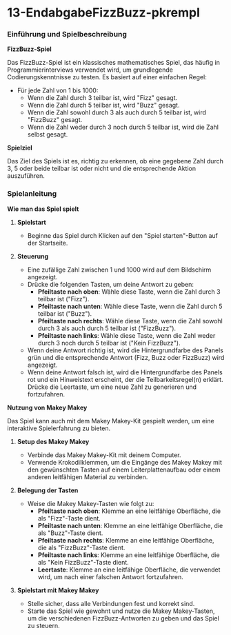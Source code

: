 # 13-EndabgabeFizzBuzz-pkrempl

### Einführung und Spielbeschreibung

**FizzBuzz-Spiel**

Das FizzBuzz-Spiel ist ein klassisches mathematisches Spiel, das häufig in Programmierinterviews verwendet wird, um grundlegende Codierungskenntnisse zu testen. Es basiert auf einer einfachen Regel: 

- Für jede Zahl von 1 bis 1000:
  - Wenn die Zahl durch 3 teilbar ist, wird "Fizz" gesagt.
  - Wenn die Zahl durch 5 teilbar ist, wird "Buzz" gesagt.
  - Wenn die Zahl sowohl durch 3 als auch durch 5 teilbar ist, wird "FizzBuzz" gesagt.
  - Wenn die Zahl weder durch 3 noch durch 5 teilbar ist, wird die Zahl selbst gesagt.

**Spielziel**

Das Ziel des Spiels ist es, richtig zu erkennen, ob eine gegebene Zahl durch 3, 5 oder beide teilbar ist oder nicht und die entsprechende Aktion auszuführen.

### Spielanleitung

**Wie man das Spiel spielt**

1. **Spielstart**
   - Beginne das Spiel durch Klicken auf den "Spiel starten"-Button auf der Startseite.

2. **Steuerung**
   - Eine zufällige Zahl zwischen 1 und 1000 wird auf dem Bildschirm angezeigt.
   - Drücke die folgenden Tasten, um deine Antwort zu geben:
     - **Pfeiltaste nach oben**: Wähle diese Taste, wenn die Zahl durch 3 teilbar ist ("Fizz").
     - **Pfeiltaste nach unten**: Wähle diese Taste, wenn die Zahl durch 5 teilbar ist ("Buzz").
     - **Pfeiltaste nach rechts**: Wähle diese Taste, wenn die Zahl sowohl durch 3 als auch durch 5 teilbar ist ("FizzBuzz").
     - **Pfeiltaste nach links**: Wähle diese Taste, wenn die Zahl weder durch 3 noch durch 5 teilbar ist ("Kein FizzBuzz").
   - Wenn deine Antwort richtig ist, wird die Hintergrundfarbe des Panels grün und die entsprechende Antwort (Fizz, Buzz oder FizzBuzz) wird angezeigt.
   - Wenn deine Antwort falsch ist, wird die Hintergrundfarbe des Panels rot und ein Hinweistext erscheint, der die Teilbarkeitsregel(n) erklärt. Drücke die Leertaste, um eine neue Zahl zu generieren und fortzufahren.

**Nutzung von Makey Makey**

Das Spiel kann auch mit dem Makey Makey-Kit gespielt werden, um eine interaktive Spielerfahrung zu bieten.

1. **Setup des Makey Makey**
   - Verbinde das Makey Makey-Kit mit deinem Computer.
   - Verwende Krokodilklemmen, um die Eingänge des Makey Makey mit den gewünschten Tasten auf einem Leiterplattenaufbau oder einem anderen leitfähigen Material zu verbinden.

2. **Belegung der Tasten**
   - Weise die Makey Makey-Tasten wie folgt zu:
     - **Pfeiltaste nach oben**: Klemme an eine leitfähige Oberfläche, die als "Fizz"-Taste dient.
     - **Pfeiltaste nach unten**: Klemme an eine leitfähige Oberfläche, die als "Buzz"-Taste dient.
     - **Pfeiltaste nach rechts**: Klemme an eine leitfähige Oberfläche, die als "FizzBuzz"-Taste dient.
     - **Pfeiltaste nach links**: Klemme an eine leitfähige Oberfläche, die als "Kein FizzBuzz"-Taste dient.
     - **Leertaste**: Klemme an eine leitfähige Oberfläche, die verwendet wird, um nach einer falschen Antwort fortzufahren.

3. **Spielstart mit Makey Makey**
   - Stelle sicher, dass alle Verbindungen fest und korrekt sind.
   - Starte das Spiel wie gewohnt und nutze die Makey Makey-Tasten, um die verschiedenen FizzBuzz-Antworten zu geben und das Spiel zu steuern.
